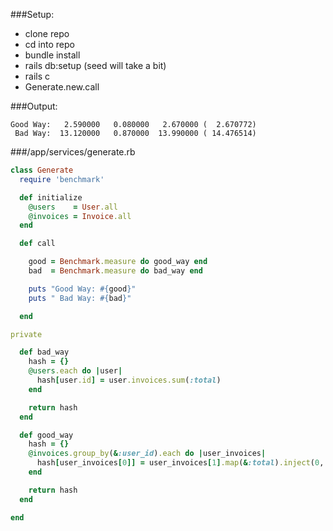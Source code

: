 ###Setup:
* clone repo
* cd into repo
* bundle install
* rails db:setup (seed will take a bit)
* rails c
* Generate.new.call

###Output:
```
Good Way:   2.590000   0.080000   2.670000 (  2.670772)
 Bad Way:  13.120000   0.870000  13.990000 ( 14.476514)
```

###/app/services/generate.rb

```ruby
class Generate
  require 'benchmark'

  def initialize
    @users    = User.all
    @invoices = Invoice.all
  end

  def call

    good = Benchmark.measure do good_way end
    bad  = Benchmark.measure do bad_way end

    puts "Good Way: #{good}"
    puts " Bad Way: #{bad}"

  end

private

  def bad_way
    hash = {}
    @users.each do |user|
      hash[user.id] = user.invoices.sum(:total)
    end

    return hash
  end

  def good_way
    hash = {}
    @invoices.group_by(&:user_id).each do |user_invoices|
      hash[user_invoices[0]] = user_invoices[1].map(&:total).inject(0, :+)
    end

    return hash
  end

end
```
